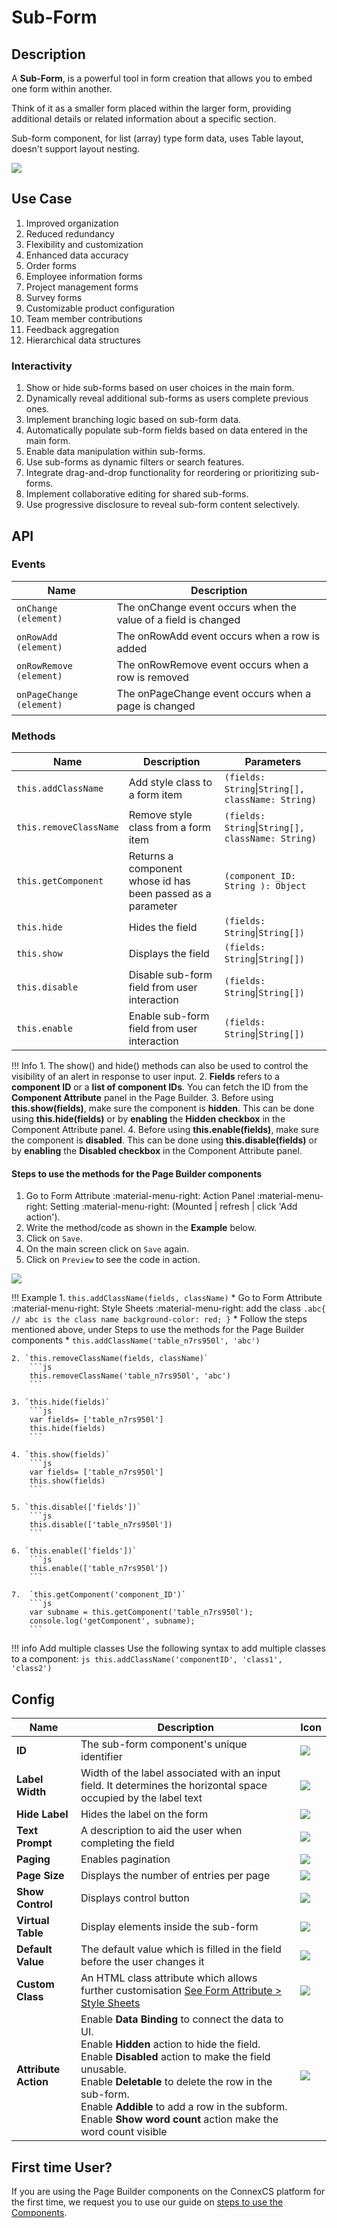 # Sub-Form

## Description

A **Sub-Form**, is a powerful tool in form creation that allows you to embed one form within another.

Think of it as a smaller form placed within the larger form, providing additional details or related information about a specific section.

Sub-form component, for list (array) type form data, uses Table layout, doesn't support layout nesting.

<img src= "/apps/components/img/subform.png">

## Use Case

1. Improved organization
2. Reduced redundancy
3. Flexibility and customization
4. Enhanced data accuracy
5. Order forms
6. Employee information forms
7. Project management forms
8. Survey forms
9. Customizable product configuration
10. Team member contributions
11. Feedback aggregation
12. Hierarchical data structures

### Interactivity

1. Show or hide sub-forms based on user choices in the main form.
2. Dynamically reveal additional sub-forms as users complete previous ones.
3. Implement branching logic based on sub-form data.
4. Automatically populate sub-form fields based on data entered in the main form.
5. Enable data manipulation within sub-forms.
6. Use sub-forms as dynamic filters or search features.
7. Integrate drag-and-drop functionality for reordering or prioritizing sub-forms.
8. Implement collaborative editing for shared sub-forms.
9. Use progressive disclosure to reveal sub-form content selectively.

## API

### Events

| **Name**| **Description**|
|---------|----------------|
|`onChange (element)`|The onChange event occurs when the value of a field is changed|
|`onRowAdd (element)`|The onRowAdd event occurs when a row is added|
|`onRowRemove (element)`|The onRowRemove event occurs when a row is removed|
|`onPageChange (element)`|The onPageChange event occurs when a page is changed|

### Methods

| **Name**| **Description**|**Parameters**|
|---------|----------------|--------------|
|`this.addClassName`|Add style class to a form item|`(fields: String`&#124;`String[], className: String)`|
|`this.removeClassName`|Remove style class from a form item|`(fields: String`&#124;`String[], className: String)`|
|`this.getComponent`|Returns a component whose id has been passed as a parameter|`(component_ID: String ): Object`|
|`this.hide`|Hides the field|`(fields: String`&#124;`String[])`|
|`this.show`|Displays the field|`(fields: String`&#124;`String[])`|
|`this.disable`| Disable sub-form field from user interaction|`(fields: String`&#124;`String[])`|
|`this.enable`| Enable sub-form field from user interaction|`(fields: String`&#124;`String[])`|

!!! Info
    1. The show() and hide() methods can also be used to control the visibility of an alert in response to user input.
    2. **Fields** refers to a **component ID** or a **list of component IDs**. You can fetch the ID from the **Component Attribute** panel in the Page Builder.
    3. Before using **this.show(fields)**, make sure the component is **hidden**. This can be done using **this.hide(fields)** or by **enabling** the **Hidden checkbox** in the Component Attribute panel.
    4. Before using **this.enable(fields)**, make sure the component is **disabled**. This can be done using **this.disable(fields)** or by **enabling** the **Disabled checkbox** in the Component Attribute panel.

#### Steps to use the methods for the Page Builder components

1. Go to Form Attribute :material-menu-right: Action Panel :material-menu-right: Setting :material-menu-right: (Mounted | refresh | click 'Add action').
2. Write the method/code as shown in the **Example** below.
3. Click on `Save`.
4. On the main screen click on `Save` again.
5. Click on `Preview` to see the code in action.
<img src= "/apps/components/img/subform1.png">

!!! Example
    1. `this.addClassName(fields, className)`
          * Go to Form Attribute :material-menu-right: Style Sheets :material-menu-right: add the class
            ```
            .abc{ // abc is the class name
            background-color: red;
            }
            ```
          * Follow the steps mentioned above, under Steps to use the methods for the Page Builder components
          * ```
            this.addClassName('table_n7rs950l', 'abc')
            ```

    2. `this.removeClassName(fields, className)`
        ```js
        this.removeClassName('table_n7rs950l', 'abc')
        ```

    3. `this.hide(fields)`
        ```js
        var fields= ['table_n7rs950l']
        this.hide(fields)
        ```
    
    4. `this.show(fields)`
        ```js
        var fields= ['table_n7rs950l']
        this.show(fields)
        ```
    
    5. `this.disable(['fields'])`
        ```js
        this.disable(['table_n7rs950l'])
        ```
    
    6. `this.enable(['fields'])`
        ```js
        this.enable(['table_n7rs950l'])
        ```

    7.  `this.getComponent('component_ID')`
        ```js
        var subname = this.getComponent('table_n7rs950l');
        console.log('getComponent', subname);
        ```

!!! info Add multiple classes
    Use the following syntax to add multiple classes to a component:
    ```js
    this.addClassName('componentID', 'class1', 'class2')
    ```

## Config

| **Name**|**Description**|**Icon**|
|---------|---------------|--------|
|**ID**| The sub-form component's unique identifier|<img src= "/apps/components/img/input_id.png">|
|**Label Width**|Width of the label associated with an input field. It determines the horizontal space occupied by the label text|<img src= "/apps/components/img/input_labelwidth1.png">|
|**Hide Label**| Hides the label on the form|<img src= "/apps/components/img/input_hidelabel.png">|
|**Text Prompt**| A description to aid the user when completing the field|<img src= "/apps/components/img/input_textprompt.png">|
|**Paging**|Enables pagination|<img src= "/apps/components/img/subform_paging.png">|
|**Page Size**| Displays the number of entries per page|<img src= "/apps/components/img/subform_pagesize.png">|
|**Show Control**|Displays control button|<img src= "/apps/components/img/subform_showcontrol.png">|
|**Virtual Table**| Display elements inside the sub-form|<img src= "/apps/components/img/subform_virtualtable.png">|
|**Default Value**| The default value which is filled in the field before the user changes it|<img src= "/apps/components/img/input_defaultvalue.png">|
|**Custom Class**| An HTML class attribute which allows further customisation [See Form Attribute > Style Sheets](https://bani-appsection--connexcs-docs.netlify.app/apps/page-builder/#form-attribute)|<img src= "/apps/components/img/input_customclass.png">|
|**Attribute Action**|Enable **Data Binding** to connect the data to UI. <br> Enable **Hidden** action to hide the field. <br> Enable **Disabled** action to make the field unusable. <br>Enable **Deletable** to delete the row in the sub-form. <br> Enable **Addible** to add a row in the subform. <br>Enable **Show word count** action make the word count visible|<img src= "/apps/components/img/input_attributeaction.png">|

## First time User?

If you are using the Page Builder components on the ConnexCS platform for the first time, we request you to use our guide on <a href="https://bani-appsection--connexcs-docs.netlify.app/apps/page-builder/#steps-to-use-components-in-the-page-builder" target="_blank">steps to use the Components</a>.